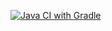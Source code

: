 [![Java CI with Gradle](https://github.com/ALLADOK/DebitCardDelivery/actions/workflows/gradle.yml/badge.svg)](https://github.com/ALLADOK/DebitCardDelivery/actions/workflows/gradle.yml)
